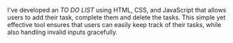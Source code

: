 I've developed an *TO DO LIST* using HTML, CSS, and JavaScript that allows users to add their task, complete them and delete the tasks. This simple yet effective tool ensures that users can easily keep track of their tasks, while also handling invalid inputs gracefully.
